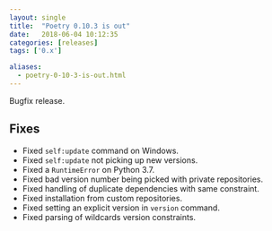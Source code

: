 ```yaml
---
layout: single
title:  "Poetry 0.10.3 is out"
date:   2018-06-04 10:12:35
categories: [releases]
tags: ['0.x']

aliases:
  - poetry-0-10-3-is-out.html
---
```


Bugfix release.


## Fixes

- Fixed `self:update` command on Windows.
- Fixed `self:update` not picking up new versions.
- Fixed a `RuntimeError` on Python 3.7.
- Fixed bad version number being picked with private repositories.
- Fixed handling of duplicate dependencies with same constraint.
- Fixed installation from custom repositories.
- Fixed setting an explicit version in `version` command.
- Fixed parsing of wildcards version constraints.
